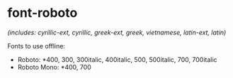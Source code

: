 # font-roboto

_(includes: cyrillic-ext, cyrillic, greek-ext, greek, vietnamese, latin-ext, latin)_

Fonts to use offline:
* Roboto:
 *400, 300, 300italic, 400italic, 500, 500italic, 700, 700italic
* Roboto Mono:
 *400, 700
